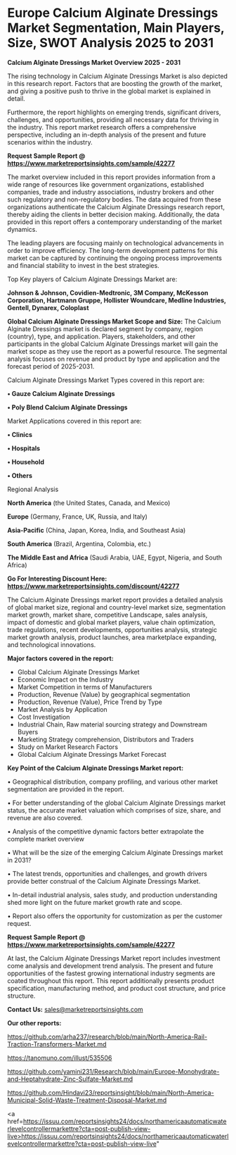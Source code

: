 # Europe Calcium Alginate Dressings Market Segmentation, Main Players, Size, SWOT Analysis 2025 to 2031

<Strong> Calcium Alginate Dressings Market Overview 2025 - 2031</strong>

The rising technology in Calcium Alginate Dressings Market is also depicted in this research report. Factors that are boosting the growth of the market, and giving a positive push to thrive in the global market is explained in detail.

Furthermore, the report highlights on emerging trends, significant drivers, challenges, and opportunities, providing all necessary data for thriving in the industry. This report market research offers a comprehensive perspective, including an in-depth analysis of the present and future scenarios within the industry.

<strong>Request Sample Report @ <a href=https://www.marketreportsinsights.com/sample/42277>https://www.marketreportsinsights.com/sample/42277</a></strong>

The market overview included in this report provides information from a wide range of resources like government organizations, established companies, trade and industry associations, industry brokers and other such regulatory and non-regulatory bodies. The data acquired from these organizations authenticate the Calcium Alginate Dressings research report, thereby aiding the clients in better decision making. Additionally, the data provided in this report offers a contemporary understanding of the market dynamics.

The leading players are focusing mainly on technological advancements in order to improve efficiency. The long-term development patterns for this market can be captured by continuing the ongoing process improvements and financial stability to invest in the best strategies.

Top Key players of Calcium Alginate Dressings Market are:

<strong>Johnson & Johnson, Covidien-Medtronic, 3M Company, McKesson Corporation, Hartmann Gruppe, Hollister Woundcare, Medline Industries, Gentell, Dynarex, Coloplast</strong>

<strong><b>Global Calcium Alginate Dressings Market Scope and Size:</b></strong>
The Calcium Alginate Dressings market is declared segment by company, region (country), type, and application. Players, stakeholders, and other participants in the global Calcium Alginate Dressings market will gain the market scope as they use the report as a powerful resource. The segmental analysis focuses on revenue and product by type and application and the forecast period of 2025-2031.

Calcium Alginate Dressings Market Types covered in this report are:

<strong>•  Gauze Calcium Alginate Dressings

•  Poly Blend Calcium Alginate Dressings</strong>

Market Applications covered in this report are:

<strong>•  Clinics

•  Hospitals

•  Household

•  Others</strong> 

Regional Analysis

<strong>North America</strong> (the United States, Canada, and Mexico)

<strong>Europe</strong> (Germany, France, UK, Russia, and Italy)

<strong>Asia-Pacific</strong> (China, Japan, Korea, India, and Southeast Asia)

<strong>South America</strong> (Brazil, Argentina, Colombia, etc.)

<strong>The Middle East and Africa</strong> (Saudi Arabia, UAE, Egypt, Nigeria, and South Africa)

<strong>Go For Interesting Discount Here: <a href=https://www.marketreportsinsights.com/discount/42277>https://www.marketreportsinsights.com/discount/42277</a></strong>

The Calcium Alginate Dressings market report provides a detailed analysis of global market size, regional and country-level market size, segmentation market growth, market share, competitive Landscape, sales analysis, impact of domestic and global market players, value chain optimization, trade regulations, recent developments, opportunities analysis, strategic market growth analysis, product launches, area marketplace expanding, and technological innovations.

<strong><b>Major factors covered in the report:</b></strong>
<ul>
  <li>Global Calcium Alginate Dressings Market </li>
  <li>Economic Impact on the Industry</li>
  <li>Market Competition in terms of Manufacturers</li>
  <li>Production, Revenue (Value) by geographical segmentation</li>
  <li>Production, Revenue (Value), Price Trend by Type</li>
  <li>Market Analysis by Application</li>
  <li>Cost Investigation</li>
  <li>Industrial Chain, Raw material sourcing strategy and Downstream Buyers</li>
  <li>Marketing Strategy comprehension, Distributors and Traders</li>
  <li>Study on Market Research Factors</li>
  <li>Global Calcium Alginate Dressings Market Forecast</li>
</ul>

<strong><b>Key Point of the Calcium Alginate Dressings Market report:</b></strong>

• Geographical distribution, company profiling, and various other market segmentation are provided in the report.

• For better understanding of the global Calcium Alginate Dressings market status, the accurate market valuation which comprises of size, share, and revenue are also covered.

• Analysis of the competitive dynamic factors better extrapolate the complete market overview

• What will be the size of the emerging Calcium Alginate Dressings market in 2031?

• The latest trends, opportunities and challenges, and growth drivers provide better construal of the Calcium Alginate Dressings Market.

• In-detail industrial analysis, sales study, and production understanding shed more light on the future market growth rate and scope.

• Report also offers the opportunity for customization as per the customer request.

<strong>Request Sample Report @ <a href=https://www.marketreportsinsights.com/sample/42277>https://www.marketreportsinsights.com/sample/42277</a></strong>

At last, the Calcium Alginate Dressings Market report includes investment come analysis and development trend analysis. The present and future opportunities of the fastest growing international industry segments are coated throughout this report. This report additionally presents product specification, manufacturing method, and product cost structure, and price structure.

<strong>Contact Us:</strong>
sales@marketreportsinsights.com

<strong>Our other reports:</strong>

<a href=https://github.com/arha237/research/blob/main/North-America-Rail-Traction-Transformers-Market.md>https://github.com/arha237/research/blob/main/North-America-Rail-Traction-Transformers-Market.md</a>

<a href=https://tanomuno.com/illust/535506>https://tanomuno.com/illust/535506</a>

<a href=https://github.com/yamini231/Research/blob/main/Europe-Monohydrate-and-Heptahydrate-Zinc-Sulfate-Market.md>https://github.com/yamini231/Research/blob/main/Europe-Monohydrate-and-Heptahydrate-Zinc-Sulfate-Market.md</a>

<a href=https://github.com/Hindavi23/reportsinsight/blob/main/North-America-Municipal-Solid-Waste-Treatment-Disposal-Market.md>https://github.com/Hindavi23/reportsinsight/blob/main/North-America-Municipal-Solid-Waste-Treatment-Disposal-Market.md</a>

<a href=https://issuu.com/reportsinsights24/docs/northamericaautomaticwaterlevelcontrollermarkettre?cta=post-publish-view-live>https://issuu.com/reportsinsights24/docs/northamericaautomaticwaterlevelcontrollermarkettre?cta=post-publish-view-live</a>"
